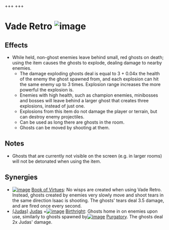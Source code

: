 +++
+++

 # Vade Retro ![image](/image/Vade_Retro.png) 

Effects
---------


* While held, non-ghost enemies leave behind small, red ghosts on death; using the item causes the ghosts to explode, dealing damage to nearby enemies.
	+ The damage exploding ghosts deal is equal to 3 + 0.04x the health of the enemy the ghost spawned from, and each explosion can hit the same enemy up to 3 times. Explosion range increases the more powerful the explosion is.
	+ Enemies with high health, such as champion enemies, minibosses and bosses will leave behind a larger ghost that creates three explosions, instead of just one.
	+ Explosions from this item do not damage the player or terrain, but can destroy enemy projectiles.
	+ Can be used as long there are ghosts in the room.
	+ Ghosts can be moved by shooting at them.


Notes
-------


* Ghosts that are currently not visible on the screen (e.g. in larger rooms) will not be detonated when using the item.


Synergies
-----------


* [![image](/image/Book_of_Virtues.png)](/wiki/Book_of_Virtues "Book of Virtues") [Book of Virtues](/wiki/Book_of_Virtues "Book of Virtues"): No wisps are created when using Vade Retro. Instead, ghosts created by enemies very slowly move and shoot tears in the same direction Isaac is shooting. The ghosts' tears deal 3.5 damage, and are fired once every second.
* [(Judas)](/wiki/Judas "Judas") [Judas](/wiki/Judas "Judas") +[![image](/image/Birthright.png)](/wiki/Birthright "Birthright") [Birthright](/wiki/Birthright "Birthright"): Ghosts home in on enemies upon use, similarly to ghosts spawned by[![image](/image/Purgatory.png)](/wiki/Purgatory "Purgatory") [Purgatory](/wiki/Purgatory "Purgatory"). The ghosts deal 2x Judas' damage.


